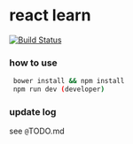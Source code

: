 react learn
============
[![Build Status](https://travis-ci.org/alanerzhao/react-zero-learn.svg)](https://travis-ci.org/alanerzhao/react-zero-learn)  

### how to use

```bash
 bower install && npm install
 npm run dev (developer)
```
### update log
  see `@`TODO.md

